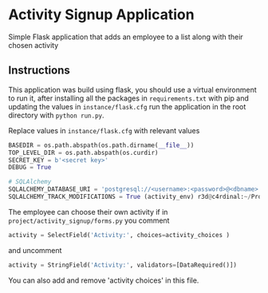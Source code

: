# Activity Signup Application
Simple Flask application that adds an employee to a list along with their chosen activity

## Instructions
This application was build using flask, you should use a virtual environment to run it, after installing all the packages in `requirements.txt` with pip and updating the values in `instance/flask.cfg` run the application in the root directory with `python run.py`.


Replace values in `instance/flask.cfg` with relevant values
```python
BASEDIR = os.path.abspath(os.path.dirname(__file__))
TOP_LEVEL_DIR = os.path.abspath(os.curdir)
SECRET_KEY = b'<secret key>'
DEBUG = True

# SQLAlchemy
SQLALCHEMY_DATABASE_URI = 'postgresql://<username>:<password>@<dbname>'
SQLALCHEMY_TRACK_MODIFICATIONS = True (activity_env) r3d@c4rdinal:~/Programming/activities_app/activity_proj$ 
```

The employee can choose their own activity if in `project/activity_signup/forms.py` you comment
```python
activity = SelectField('Activity:', choices=activity_choices )
```
and uncomment 
```python
activity = StringField('Activity:', validators=[DataRequired()])
```
You can also add and remove 'activity choices' in this file.
